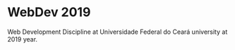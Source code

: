 # WebDev 2019

Web Development Discipline at Universidade Federal do Ceará university at 2019 year.

